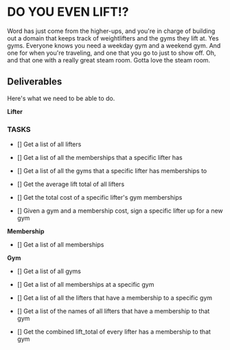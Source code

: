 # DO YOU EVEN LIFT!?

Word has just come from the higher-ups, and you're in charge of building out a domain that keeps track of weightlifters and the gyms they lift at.  Yes gyms. Everyone knows you need a weekday gym and a weekend gym. And one for when you're traveling, and one that you go to just to show off.  Oh, and that one with a really great steam room.  Gotta love the steam room.

## Deliverables

Here's what we need to be able to do.

**Lifter**

### TASKS

  - [] Get a list of all lifters

  - [] Get a list of all the memberships that a specific lifter has

  - [] Get a list of all the gyms that a specific lifter has memberships to

  - [] Get the average lift total of all lifters

  - [] Get the total cost of a specific lifter's gym memberships

  - [] Given a gym and a membership cost, sign a specific lifter up for a new gym

**Membership**

  - [] Get a list of all memberships

**Gym**

  - [] Get a list of all gyms

  - [] Get a list of all memberships at a specific gym

  - [] Get a list of all the lifters that have a membership to a specific gym

  - [] Get a list of the names of all lifters that have a membership to that gym

  - [] Get the combined lift_total of every lifter has a membership to that gym
